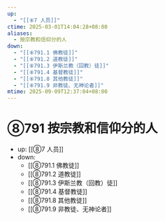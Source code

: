 ```yaml
---
up:
  - "[[⑧7 人员]]"
ctime: 2025-03-01T14:04:28+08:00
aliases:
  - 按宗教和信仰分的人
down:
  - "[[⑧791.1 佛教徒]]"
  - "[[⑧791.2 道教徒]]"
  - "[[⑧791.3 伊斯兰教（回教）徒]]"
  - "[[⑧791.4 基督教徒]]"
  - "[[⑧791.8 其他教徒]]"
  - "[[⑧791.9 非教徒、无神论者]]"
mtime: 2025-09-09T12:37:04+08:00
---
```


# ⑧791 按宗教和信仰分的人

- up: [[⑧7 人员]]
- down:	
	- [[⑧791.1 佛教徒]]
	- [[⑧791.2 道教徒]]
	- [[⑧791.3 伊斯兰教（回教）徒]]
	- [[⑧791.4 基督教徒]]
	- [[⑧791.8 其他教徒]]
	- [[⑧791.9 非教徒、无神论者]]
	
